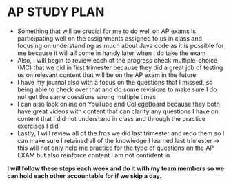 # AP STUDY PLAN

* Something that will be crucial for me to do well on AP exams is participating well on the assignments assigned to us in class and focusing on understanding as much about Java code as it is possible for me because it will all come in handy later when I do take the exam 
* Also, I will begin to review each of the progress check multiple-choice (MC) that we did in first trimester because they did a great job of testing us on relevant content that will be on the AP exam in the future 
* I have my journal also with a focus on the questions that I missed, so being able to check over that and do some revisions to make sure I do not get the same questions wrong multiple times
* I can also look online on YouTube and CollegeBoard because they both have great videos with content that can clarify any questions I have on content that I did not understand in class and through the practice exercises I did
* Lastly, I will review all of the frqs we did last trimester and redo them so I can make sure I retained all of the knowledge I learned last trimester -> this will not only help me practice for the type of questions on the AP EXAM but also reinforce content I am not confident in

**I will follow these steps each week and do it with my team members so we can hold each other accountable for if we skip a day.**
